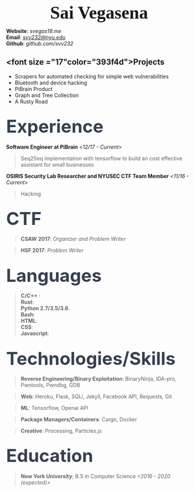 <b> <font size="34" face="verdana"> <center>Sai Vegasena</center> </font></b>

**Website**: *svegas18.me* <br />
**Email**:   *svv232@nyu.edu* <br />
**Github**:  *github.com/svv232* <br />

<font size ="17"color="393f4d">Projects </font>
-----------------------------------------
- Scrapers for automated checking for simple web vulnerabilities
- Bluetooth and device hacking 
- PiBrain Product
- Graph and Tree Collection
- A Rusty Road

<font size = "17" color="393f4d">Experience</font>
------------------------------------------
**Software Engineer at PiBrain**        <*12/17 - Current*> 
> Seq2Seq implementation with tensorflow to build an cost effective assistant for small businesses

**OSIRIS Security Lab Researcher and NYUSEC CTF Team Member**   <*11/16 - Current*>
> Hacking

<font size = "17" color="393f4d">CTF</font>
----------------------------------
> **CSAW 2017**: *Organizer and Problem Writer*

> **HSF 2017**: *Problem Writer*

<font size = "17" color="393f4d">Languages</font>
----------------------------------------
> **C/C++** : <br />
> **Rust**: <br />
> **Python 2.7/3.5/3.6**: <br />
> **Bash**: <br />
> **HTML**: <br />
> **CSS**: <br />
> **Javascript**: <br />

<font size = "17" color="393f4d">Technologies/Skills</font>
---------------------------------------------------

> **Reverse Engineering/Binary Exploitation**: BinaryNinja, IDA-pro, Pwntools, 
 Pwndbg, GDB

> **Web**: Heroku, Flask, SQLi, Jekyll, Facebook API, Requests, Git 

> **ML**: Tensorflow, Openai API

> **Package Managers/Containers**: Cargo, Docker

> **Creative**: Processing, Particles.js

<font size = "17" color="393f4d">Education</font>
-------------------------------------------
> **New York University**;  B.S in Computer Science       *<2016 - 2020 (expected)>*
